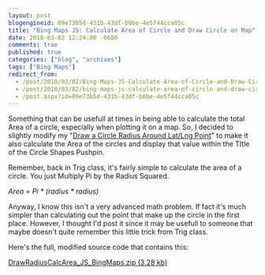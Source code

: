 ```yaml
---
layout: post
blogengineid: 09e73b5d-431b-43df-b0be-4e5f44cca05c
title: "Bing Maps JS: Calculate Area of Circle and Draw Circle on Map"
date: 2010-03-02 12:24:00 -0600
comments: true
published: true
categories: ["blog", "archives"]
tags: ["Bing Maps"]
redirect_from: 
  - /post/2010/03/02/Bing-Maps-JS-Calculate-Area-of-Circle-and-Draw-Circle-on-Map
  - /post/2010/03/02/bing-maps-js-calculate-area-of-circle-and-draw-circle-on-map
  - /post.aspx?id=09e73b5d-431b-43df-b0be-4e5f44cca05c
---
```

<!-- more -->

Something that can be usefull at times in being able to calculate the total Area of a circle, especially when plotting it on a map. So, I decided to slightly modify my "<a href="/post/2008/02/09/Virtual-Earth-Draw-a-Circle-Radius-Around-a-LatLong-Point.aspx">Draw a Circle Radius Around Lat/Lng Point</a>" to make it also calculate the Area of the circles and display that value within the TItle of the Circle Shapes Pushpin.

Remember, back in Trig class, it's fairly simple to calculate the area of a circle. You just Multiply Pi by the Radius Squared.

<em>Area = Pi * (radius * radius)</em>

Anyway, I know this isn't a very advanced math problem. If fact it's much simpler than calculating out the point that make up the circle in the first place. However, I thought I'd post it since it may be usefull to someone that maybe doesn't quite remember this little trick from Trig class.

Here's the full, modified source code that contains this:

<a href="/file.axd?file=2010/3/DrawRadiusCalcArea_JS_BingMaps.zip">DrawRadiusCalcArea_JS_BingMaps.zip (3.28 kb)</a>
